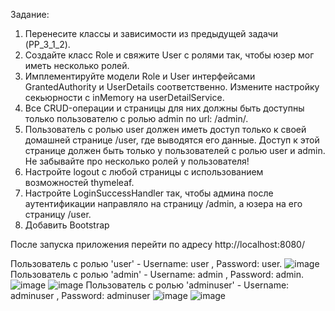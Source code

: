 Задание:
1) Перенесите классы и зависимости из предыдущей задачи (PP_3_1_2).
2) Создайте класс Role и свяжите User с ролями так, чтобы юзер мог иметь несколько ролей.
3) Имплементируйте модели Role и User интерфейсами GrantedAuthority и UserDetails соответственно. Измените настройку секьюрности с inMemory на userDetailService.
4) Все CRUD-операции и страницы для них должны быть доступны только пользователю с ролью admin по url: /admin/.
5) Пользователь с ролью user должен иметь доступ только к своей домашней странице /user, где выводятся его данные. Доступ к этой странице должен быть только у пользователей с ролью user и admin. Не забывайте про несколько ролей у пользователя!
6) Настройте logout с любой страницы с использованием возможностей thymeleaf.
7) Настройте LoginSuccessHandler так, чтобы админа после аутентификации направляло на страницу /admin, а юзера на его страницу /user.
8) Добавить Bootstrap

После запуска приложения перейти по адресу http://localhost:8080/

Пользователь с ролью 'user' - Username: user , Password: user.
![image](https://github.com/NikitaVolkov01/PP_3_1_4_Boot_MVC_Security_Bootstrap/assets/63566223/e05e45dd-78f1-4048-9705-f61e778dd199)
Пользователь с ролью 'admin' - Username: admin , Password: admin.
![image](https://github.com/NikitaVolkov01/PP_3_1_4_Boot_MVC_Security_Bootstrap/assets/63566223/b20f50c5-544a-4d1c-84ce-66ba77ea7bba)
![image](https://github.com/NikitaVolkov01/PP_3_1_4_Boot_MVC_Security_Bootstrap/assets/63566223/34cd3058-4a33-429a-a8ac-4bbea92979b3)
Пользователь с ролью 'adminuser' - Username: adminuser , Password: adminuser
![image](https://github.com/NikitaVolkov01/PP_3_1_4_Boot_MVC_Security_Bootstrap/assets/63566223/0a150f29-9bd3-4534-a80f-61f953954f4e)
![image](https://github.com/NikitaVolkov01/PP_3_1_4_Boot_MVC_Security_Bootstrap/assets/63566223/dcade7c4-bc47-4d38-9da6-8d50dad1229c)

